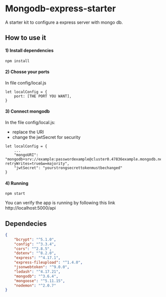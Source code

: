 # Mongodb-express-starter

A starter kit to configure a express server with mongo db.

## How to use it

#### 1) Install dependencies

```
npm install
```

#### 2) Chosse your ports

In file config/local.js
```
let localConfig = {
    port: [THE PORT YOU WANT],
}
```

#### 3) Connect mongodb

In the file config/local.js:

-   replace the URI
-   change the jwtSecret for security

```
let localConfig = {
    ...
    "mongoURI": "mongodb+srv://example:passwordexample@cluster0.47836example.mongodb.net/myFirstDatabase?retryWrites=true&w=majority",
    "jwtSecret": "yourstrongsecrettokenmustbechanged"
}
```

#### 4) Running

```
npm start
```
You can verify the app is running by following this link http://localhost:5000/api

## Dependecies

```json
{
    "bcrypt": "^5.1.0",
    "config": "^3.3.4",
    "cors": "^2.8.5",
    "dotenv": "^8.2.0",
    "express": "^4.17.1",
    "express-fileupload": "^1.4.0",
    "jsonwebtoken": "^9.0.0",
    "lodash": "^4.17.21",
    "mongodb": "^3.6.4",
    "mongoose": "^5.11.15",
    "nodemon": "^2.0.7"
}
```
